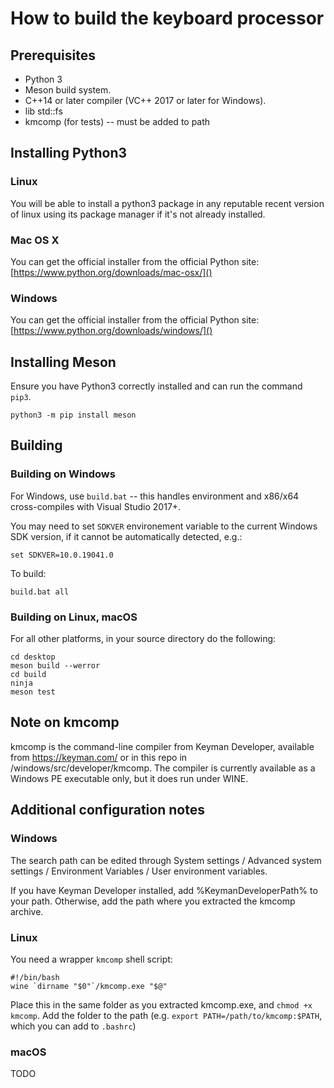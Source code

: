 # How to build the keyboard processor

## Prerequisites
- Python 3
- Meson build system.
- C++14 or later compiler (VC++ 2017 or later for Windows).
- lib std::fs
- kmcomp (for tests) -- must be added to path

## Installing Python3
### Linux
You will be able to install a python3 package in any reputable recent version
of linux using its package manager if it's not already installed.

### Mac OS X
You can get the official installer from the official Python site:
[https://www.python.org/downloads/mac-osx/]()

### Windows
You can get the official installer from the official Python site:
[https://www.python.org/downloads/windows/]()


## Installing Meson
Ensure you have Python3 correctly installed and can run the command `pip3`.
```
python3 -m pip install meson
```

## Building

### Building on Windows
For Windows, use `build.bat` -- this handles environment and x86/x64
cross-compiles with Visual Studio 2017+.

You may need to set `SDKVER` environement variable to the current
Windows SDK version, if it cannot be automatically detected, e.g.:

```
set SDKVER=10.0.19041.0
```

To build:
```
build.bat all
```

### Building on Linux, macOS
For all other platforms, in your source directory do the following:
```
cd desktop
meson build --werror
cd build
ninja
meson test
```

## Note on kmcomp
kmcomp is the command-line compiler from Keyman Developer, available from https://keyman.com/ or
in this repo in /windows/src/developer/kmcomp. The compiler is currently available as a Windows
PE executable only, but it does run under WINE.

## Additional configuration notes

### Windows
The search path can be edited through System settings / Advanced system settings /
Environment Variables / User environment variables.

If you have Keyman Developer installed, add %KeymanDeveloperPath% to your path. Otherwise, add
the path where you extracted the kmcomp archive.

### Linux
You need a wrapper `kmcomp` shell script:

```
#!/bin/bash
wine `dirname "$0"`/kmcomp.exe "$@"
```

Place this in the same folder as you extracted kmcomp.exe, and `chmod +x kmcomp`. Add the folder
to the path (e.g. `export PATH=/path/to/kmcomp:$PATH`, which you can add to `.bashrc`)

### macOS
TODO
